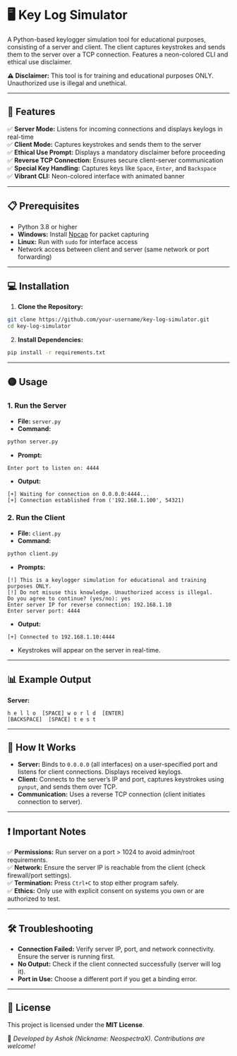 # 🖥️ Key Log Simulator

A Python-based keylogger simulation tool for educational purposes, consisting of a server and client. The client captures keystrokes and sends them to the server over a TCP connection. Features a neon-colored CLI and ethical use disclaimer.

**⚠️ Disclaimer:** This tool is for training and educational purposes ONLY. Unauthorized use is illegal and unethical.

---

## 🚀 Features
✅ **Server Mode:** Listens for incoming connections and displays keylogs in real-time  
✅ **Client Mode:** Captures keystrokes and sends them to the server  
✅ **Ethical Use Prompt:** Displays a mandatory disclaimer before proceeding  
✅ **Reverse TCP Connection:** Ensures secure client-server communication  
✅ **Special Key Handling:** Captures keys like `Space`, `Enter`, and `Backspace`  
✅ **Vibrant CLI:** Neon-colored interface with animated banner  

---

## 📋 Prerequisites
- Python 3.8 or higher  
- **Windows:** Install [Npcap](https://npcap.com/#download) for packet capturing  
- **Linux:** Run with `sudo` for interface access  
- Network access between client and server (same network or port forwarding)  

---

## 💻 Installation

1. **Clone the Repository:**
```bash
git clone https://github.com/your-username/key-log-simulator.git
cd key-log-simulator
```

2. **Install Dependencies:**
```bash
pip install -r requirements.txt
```

---

## 🟡 Usage

### 1. Run the Server
- **File:** `server.py`
- **Command:**
```bash
python server.py
```
- **Prompt:**
```
Enter port to listen on: 4444
```
- **Output:**
```
[+] Waiting for connection on 0.0.0.0:4444...
[+] Connection established from ('192.168.1.100', 54321)
```

### 2. Run the Client
- **File:** `client.py`
- **Command:**
```bash
python client.py
```
- **Prompts:**
```
[!] This is a keylogger simulation for educational and training purposes ONLY.
[!] Do not misuse this knowledge. Unauthorized access is illegal.
Do you agree to continue? (yes/no): yes
Enter server IP for reverse connection: 192.168.1.10
Enter server port: 4444
```
- **Output:**
```
[+] Connected to 192.168.1.10:4444
```
- Keystrokes will appear on the server in real-time.

---

## 📊 Example Output
**Server:**
```
h e l l o  [SPACE] w o r l d  [ENTER]
[BACKSPACE]  [SPACE] t e s t
```

---

## 🧩 How It Works
- **Server:** Binds to `0.0.0.0` (all interfaces) on a user-specified port and listens for client connections. Displays received keylogs.  
- **Client:** Connects to the server’s IP and port, captures keystrokes using `pynput`, and sends them over TCP.  
- **Communication:** Uses a reverse TCP connection (client initiates connection to server).  

---

## ❗ Important Notes
✅ **Permissions:** Run server on a port > 1024 to avoid admin/root requirements.  
✅ **Network:** Ensure the server IP is reachable from the client (check firewall/port settings).  
✅ **Termination:** Press `Ctrl+C` to stop either program safely.  
✅ **Ethics:** Only use with explicit consent on systems you own or are authorized to test.  

---

## 🛠️ Troubleshooting
- **Connection Failed:** Verify server IP, port, and network connectivity. Ensure the server is running first.  
- **No Output:** Check if the client connected successfully (server will log it).  
- **Port in Use:** Choose a different port if you get a binding error.  

---

## 📝 License
This project is licensed under the **MIT License**.

💬 _Developed by Ashok (Nickname: NeospectraX). Contributions are welcome!_

